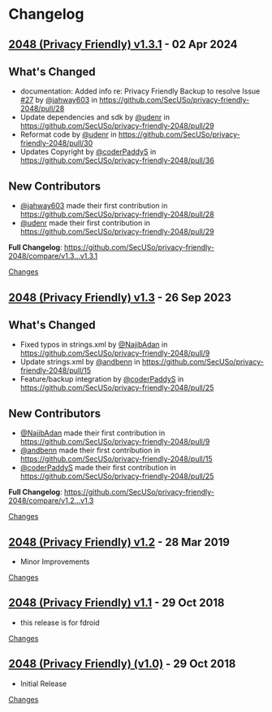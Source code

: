 # Changelog

<a name="v1.3.1"></a>
## [2048 (Privacy Friendly) v1.3.1](https://github.com/SecUSo/privacy-friendly-2048/releases/tag/v1.3.1) - 02 Apr 2024

## What's Changed
* documentation: Added info re: Privacy Friendly Backup to resolve Issue [#27](https://github.com/SecUSo/privacy-friendly-2048/issues/27) by [@jahway603](https://github.com/jahway603) in https://github.com/SecUSo/privacy-friendly-2048/pull/28
* Update dependencies and sdk by [@udenr](https://github.com/udenr) in https://github.com/SecUSo/privacy-friendly-2048/pull/29
* Reformat code by [@udenr](https://github.com/udenr) in https://github.com/SecUSo/privacy-friendly-2048/pull/30
* Updates Copyright by [@coderPaddyS](https://github.com/coderPaddyS) in https://github.com/SecUSo/privacy-friendly-2048/pull/36

## New Contributors
* [@jahway603](https://github.com/jahway603) made their first contribution in https://github.com/SecUSo/privacy-friendly-2048/pull/28
* [@udenr](https://github.com/udenr) made their first contribution in https://github.com/SecUSo/privacy-friendly-2048/pull/29

**Full Changelog**: https://github.com/SecUSo/privacy-friendly-2048/compare/v1.3...v1.3.1

[Changes][v1.3.1]


<a name="v1.3"></a>
## [2048 (Privacy Friendly) v1.3](https://github.com/SecUSo/privacy-friendly-2048/releases/tag/v1.3) - 26 Sep 2023

## What's Changed
* Fixed typos in strings.xml by [@NajibAdan](https://github.com/NajibAdan) in https://github.com/SecUSo/privacy-friendly-2048/pull/9
* Update strings.xml by [@andbenn](https://github.com/andbenn) in https://github.com/SecUSo/privacy-friendly-2048/pull/15
* Feature/backup integration by [@coderPaddyS](https://github.com/coderPaddyS) in https://github.com/SecUSo/privacy-friendly-2048/pull/25

## New Contributors
* [@NajibAdan](https://github.com/NajibAdan) made their first contribution in https://github.com/SecUSo/privacy-friendly-2048/pull/9
* [@andbenn](https://github.com/andbenn) made their first contribution in https://github.com/SecUSo/privacy-friendly-2048/pull/15
* [@coderPaddyS](https://github.com/coderPaddyS) made their first contribution in https://github.com/SecUSo/privacy-friendly-2048/pull/25

**Full Changelog**: https://github.com/SecUSo/privacy-friendly-2048/compare/v1.2...v1.3

[Changes][v1.3]


<a name="v1.2"></a>
## [2048 (Privacy Friendly) v1.2](https://github.com/SecUSo/privacy-friendly-2048/releases/tag/v1.2) - 28 Mar 2019

- Minor Improvements

[Changes][v1.2]


<a name="v1.1"></a>
## [2048 (Privacy Friendly) v1.1](https://github.com/SecUSo/privacy-friendly-2048/releases/tag/v1.1) - 29 Oct 2018

- this release is for fdroid

[Changes][v1.1]


<a name="v1.0"></a>
## [2048 (Privacy Friendly) (v1.0)](https://github.com/SecUSo/privacy-friendly-2048/releases/tag/v1.0) - 29 Oct 2018

- Initial Release

[Changes][v1.0]


[v1.3.1]: https://github.com/SecUSo/privacy-friendly-2048/compare/v1.3...v1.3.1
[v1.3]: https://github.com/SecUSo/privacy-friendly-2048/compare/v1.2...v1.3
[v1.2]: https://github.com/SecUSo/privacy-friendly-2048/compare/v1.1...v1.2
[v1.1]: https://github.com/SecUSo/privacy-friendly-2048/compare/v1.0...v1.1
[v1.0]: https://github.com/SecUSo/privacy-friendly-2048/tree/v1.0

<!-- Generated by https://github.com/rhysd/changelog-from-release v3.7.2 -->
